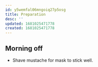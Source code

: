 ```yaml
---
id: y5wemfal06mngoiq27p5osg
title: Preparation
desc: ''
updated: 1681025471778
created: 1681025471778
---
```


## Morning off 
- Shave mustache for mask to stick well. 
